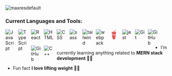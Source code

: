 ![maxresdefault](https://user-images.githubusercontent.com/106756822/200360897-c5806c7b-619e-4060-a473-a9deffb826f2.jpg)


<h3 align="left">Current Languages and Tools:</h3>

<img align="left" alt="JavaScript" width="30px" style="padding-right:10px;" src="https://cdn.jsdelivr.net/gh/devicons/devicon/icons/javascript/javascript-plain.svg" />
<img align="left" alt="TypeScript" width="30px" style="padding-right:10px;" src="https://cdn.jsdelivr.net/gh/devicons/devicon/icons/typescript/typescript-plain.svg" />
<img align="left" alt="React" width="30px" style="padding-right:10px;" src="https://cdn.jsdelivr.net/gh/devicons/devicon/icons/react/react-original.svg" />


<img align="left" alt="HTML" width="30px" style="padding-right:10px;" src="https://cdn.jsdelivr.net/gh/devicons/devicon/icons/html5/html5-plain.svg" />
<img align="left" alt="CSS" width="30px" style="padding-right:10px;" src="https://cdn.jsdelivr.net/gh/devicons/devicon/icons/css3/css3-plain.svg" />
<img align="left" alt="sass" width="30px" style="padding-right:10px;" src="https://user-images.githubusercontent.com/25181517/192158956-48192682-23d5-4bfc-9dfb-6511ade346bc.png" />

<img align="left" alt="tailwind" width="32px" style="padding-right:10px;" src="https://user-images.githubusercontent.com/25181517/202896760-337261ed-ee92-4979-84c4-d4b829c7355d.png"/>





<img align="left" alt="webpack" width="30px" style="padding-right:10px;" src="https://user-images.githubusercontent.com/25181517/187955008-981340e6-b4cc-441b-80cf-7a5e94d29e7e.png" />


<img align="left" alt="gulp" width="32px" style="padding-right:10px;" src="https://raw.githubusercontent.com/devicons/devicon/master/icons/gulp/gulp-plain.svg" />
<img align="left" alt="jest" width="30px" style="padding-right:10px;" src="https://user-images.githubusercontent.com/25181517/187955005-f4ca6f1a-e727-497b-b81b-93fb9726268e.png" />
<img align="left" alt="Git" width="30px" style="padding-right:10px;" src="https://cdn.jsdelivr.net/gh/devicons/devicon/icons/git/git-original.svg" />
<img align="left" alt="GitHub" width="30px" style="padding-right:10px;" src="https://cdn.jsdelivr.net/gh/devicons/devicon/icons/github/github-original.svg" />
<img align="left" alt="GitHub" width="30px" style="padding-right:10px;" src="https://cdn.jsdelivr.net/gh/devicons/devicon/icons/npm/npm-original-wordmark.svg" />
<img align="left" alt="C++" width="30px" style="padding-right:10px;" src="https://user-images.githubusercontent.com/25181517/192106073-90fffafe-3562-4ff9-a37e-c77a2da0ff58.png" />



<br /> <br />



- I’m currently learning anything related to **MERN stack development** 👨‍💻

- Fun fact **I love lifting weight** 🏋️‍♂️
